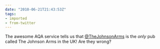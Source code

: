 ```yaml
---
date: "2010-06-21T21:43:53Z"
tags:
- imported
- from-twitter
---
```

The awesome AQA service tells us that [@TheJohnsonArms](/twitter/#/TheJohnsonArms) is the *only* pub called The Johnson Arms in the UK\! Are they wrong?
